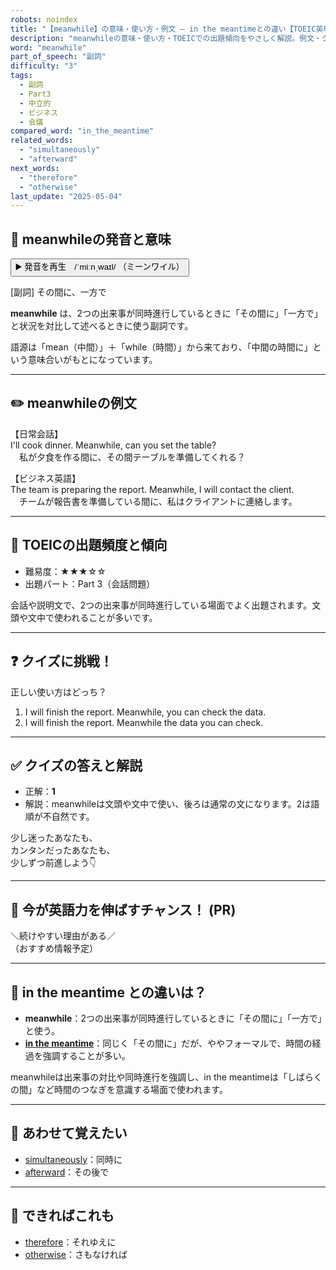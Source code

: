 ```yaml
---
robots: noindex
title: "【meanwhile】の意味・使い方・例文 ― in the meantimeとの違い【TOEIC英単語】"
description: "meanwhileの意味・使い方・TOEICでの出題傾向をやさしく解説。例文・クイズ付きでin the meantimeとの違いもわかりやすく学べます。"
word: "meanwhile"
part_of_speech: "副詞"
difficulty: "3"
tags:
  - 副詞
  - Part3
  - 中立的
  - ビジネス
  - 会議
compared_word: "in_the_meantime"
related_words:
  - "simultaneously"
  - "afterward"
next_words:
  - "therefore"
  - "otherwise"
last_update: "2025-05-04"
---
```


## 🔰 meanwhileの発音と意味

<button class="play-audio" onclick="playTTS('meanwhile')">
  <span class="play-audio-main">
    ▶️ 発音を再生　/ˈmiːnˌwaɪl/
  </span>
  <span class="play-audio-sub">
    （ミーンワイル）
  </span>
</button>

[副詞] その間に、一方で

**meanwhile** は、2つの出来事が同時進行しているときに「その間に」「一方で」と状況を対比して述べるときに使う副詞です。

語源は「mean（中間）」＋「while（時間）」から来ており、「中間の時間に」という意味合いがもとになっています。

---

## ✏️ meanwhileの例文

【日常会話】  
I'll cook dinner. Meanwhile, can you set the table?  
　私が夕食を作る間に、その間テーブルを準備してくれる？

【ビジネス英語】  
The team is preparing the report. Meanwhile, I will contact the client.  
　チームが報告書を準備している間に、私はクライアントに連絡します。

---

## 🎯 TOEICの出題頻度と傾向

- 難易度：★★★☆☆
- 出題パート：Part 3（会話問題）

会話や説明文で、2つの出来事が同時進行している場面でよく出題されます。文頭や文中で使われることが多いです。

---

## ❓ クイズに挑戦！

正しい使い方はどっち？

1. I will finish the report. Meanwhile, you can check the data.  
2. I will finish the report. Meanwhile the data you can check.

---

## ✅ クイズの答えと解説

- 正解：**1**
- 解説：meanwhileは文頭や文中で使い、後ろは通常の文になります。2は語順が不自然です。

少し迷ったあなたも、  
カンタンだったあなたも、  
少しずつ前進しよう👇️

---

## 🚀 今が英語力を伸ばすチャンス！ (PR)

<div class="info-center">
＼続けやすい理由がある／<br>  
（おすすめ情報予定）
</div>

---

## 🤔  in the meantime との違いは？

- **meanwhile**：2つの出来事が同時進行しているときに「その間に」「一方で」と使う。
- **[in the meantime](/word/in_the_meantime/)**：同じく「その間に」だが、ややフォーマルで、時間の経過を強調することが多い。

meanwhileは出来事の対比や同時進行を強調し、in the meantimeは「しばらくの間」など時間のつなぎを意識する場面で使われます。

---

## 🧩 あわせて覚えたい

- [simultaneously](/word/simultaneously/)：同時に
- [afterward](/word/afterward/)：その後で

---

## 📖 できればこれも

- [therefore](/word/therefore/)：それゆえに
- [otherwise](/word/otherwise/)：さもなければ

<!-- cvid: aid05_bid49 -->

